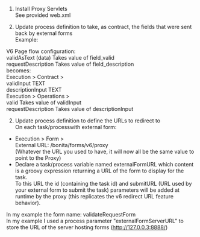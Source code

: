 1. Install Proxy Servlets  
See provided web.xml

2. Update process definition to take, as contract, the fields that were sent back by external forms  
Example:  

V6 Page flow configuration:  
    validAsText (data) Takes value of field_valid  
    requestDescription Takes value of field_description  
becomes:  
Execution > Contract >  
    validInput TEXT  
    descriptionInput TEXT  
Execution > Operations >  
    valid Takes value of validInput  
    requestDescription Takes value of descriptionInput   

2. Update process definition to define the URLs to redirect to  
On each task/processwith external form:  
- Execution > Form >  
    External URL: /bonita/forms/v6/proxy  
(Whatever the URL you used to have, it will now all be the same value to point to the Proxy)  
- Declare a task/process variable named externalFormURL which content is a groovy expression returning a URL of the form to display for the task.  
To this URL the id (containing the task id) and submitURL (URL used by your external form to submit the task) parameters will be added at runtime by the proxy (this replicates the v6 redirect URL feature behavior).  

In my example the form name: validateRequestForm  
In my example I used a process parameter "externalFormServerURL" to store the URL of the server hosting forms (http://127.0.0.3:8888/)  
